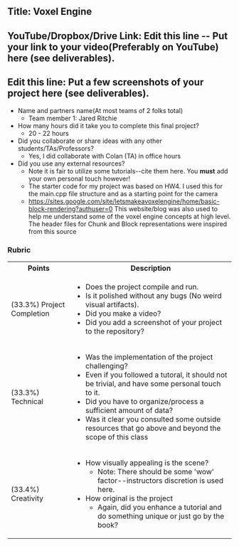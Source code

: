 ## Title: Voxel Engine 

## YouTube/Dropbox/Drive Link: Edit this line -- Put your link to your video(Preferably on YouTube) here (see deliverables).

## Edit this line: Put a few screenshots of your project here (see deliverables).


* Name and partners name(At most teams of 2 folks total)
  * Team member 1: Jared Ritchie
* How many hours did it take you to complete this final project?
  * 20 - 22 hours
* Did you collaborate or share ideas with any other students/TAs/Professors?
  * Yes, I did collaborate with Colan (TA) in office hours
* Did you use any external resources? 
  * Note it is fair to utilize some tutorials--cite them here. You **must** add your own personal touch however!
  * The starter code for my project was based on HW4. I used this for the main.cpp file structure and as a starting point for the camera
  * https://sites.google.com/site/letsmakeavoxelengine/home/basic-block-rendering?authuser=0 This website/blog was also used to help me understand some of the voxel engine concepts at high level. The header files for Chunk and Block representations were inspired from this source

### Rubric

<table>
  <tbody>
    <tr>
      <th>Points</th>
      <th align="center">Description</th>
    </tr>
    <tr>
      <td>(33.3%) Project Completion</td>
     <td align="left"><ul><li>Does the project compile and run.</li><li>Is it polished without any bugs (No weird visual artifacts).</li><li>Did you make a video?</li><li>Did you add a screenshot of your project to the repository?</li></ul></td>
    </tr>
    <tr>
      <td>(33.3%) Technical</td>
      <td align="left"><ul><li>Was the implementation of the project challenging?</li><li>Even if you followed a tutoral, it should not be trivial, and have some personal touch to it.</li><li>Did you have to organize/process a sufficient amount of data?</li><li>Was it clear you consulted some outside resources that go above and beyond the scope of this class</li></ul></td>
    </tr>
    <tr>
      <td>(33.4%) Creativity</td>
      <td align="left"><ul><li>How visually appealing is the scene?<ul><li>Note: There should be some 'wow' factor--instructors discretion is used here.</li></ul></li><li>How original is the project<ul><li>Again, did you enhance a tutorial and do something unique or just go by the book?</li></ul></li></ul></td>
    </tr>
  </tbody>
</table>
